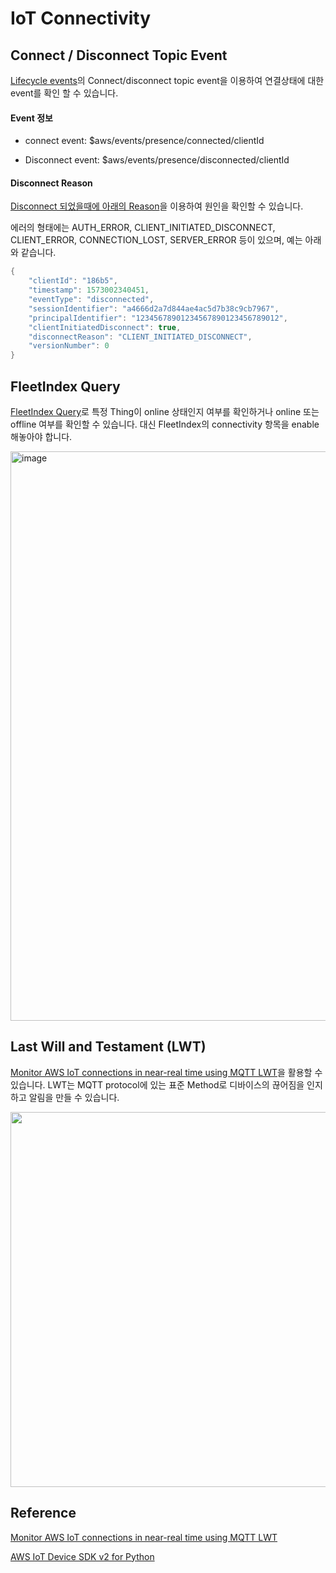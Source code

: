 # IoT Connectivity

## Connect / Disconnect Topic Event 

[Lifecycle events](https://docs.aws.amazon.com/iot/latest/developerguide/life-cycle-events.html)의 Connect/disconnect topic event을 이용하여 연결상태에 대한 event를 확인 할 수 있습니다. 

#### Event 정보

- connect event: $aws/events/presence/connected/clientId 

- Disconnect event: $aws/events/presence/disconnected/clientId 


#### Disconnect Reason

[Disconnect 되었을때에 아래의 Reason](https://docs.aws.amazon.com/iot/latest/developerguide/life-cycle-events.html)을 이용하여 원인을 확인할 수 있습니다.

에러의 형태에는 AUTH_ERROR, CLIENT_INITIATED_DISCONNECT, CLIENT_ERROR, CONNECTION_LOST, SERVER_ERROR 등이 있으며, 예는 아래와 같습니다. 

```java
{
    "clientId": "186b5",
    "timestamp": 1573002340451,
    "eventType": "disconnected",
    "sessionIdentifier": "a4666d2a7d844ae4ac5d7b38c9cb7967",
    "principalIdentifier": "12345678901234567890123456789012",
    "clientInitiatedDisconnect": true,
    "disconnectReason": "CLIENT_INITIATED_DISCONNECT",
    "versionNumber": 0
}
```

## FleetIndex Query

[FleetIndex Query](https://docs.aws.amazon.com/iot/latest/developerguide/example-queries.html)로 특정 Thing이 online 상태인지 여부를 확인하거나 online 또는 offline 여부를 확인할 수 있습니다. 대신 FleetIndex의 connectivity 항목을 enable 해놓아야 합니다.

<img width="911" alt="image" src="https://user-images.githubusercontent.com/52392004/192209667-e6994903-9490-4746-8d3e-bd44e627f437.png">




## Last Will and Testament (LWT) 

[Monitor AWS IoT connections in near-real time using MQTT LWT](https://aws.amazon.com/ko/blogs/iot/monitor-aws-iot-connections-in-near-real-time-using-mqtt-lwt/)을 활용할 수 있습니다. LWT는 MQTT protocol에 있는 표준 Method로 디바이스의 끊어짐을 인지하고 알림을 만들 수 있습니다. 

<img src="https://user-images.githubusercontent.com/52392004/192209753-475dc7d5-b6c2-4b8e-b359-30361ff2b64e.png" width="600">


## Reference 

[Monitor AWS IoT connections in near-real time using MQTT LWT](https://aws.amazon.com/ko/blogs/iot/monitor-aws-iot-connections-in-near-real-time-using-mqtt-lwt/)

[AWS IoT Device SDK v2 for Python](https://github.com/aws/aws-iot-device-sdk-python-v2)

